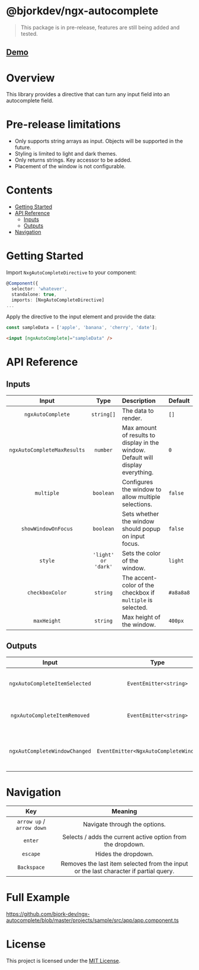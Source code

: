 # @bjorkdev/ngx-autocomplete

> This package is in pre-release, features are still being added and tested.

## [Demo](https://bjorkdev.github.io/ngx-autocomplete)

# Overview
This library provides a directive that can turn any input field into an autocomplete field.

# Pre-release limitations
- Only supports string arrays as input. Objects will be supported in the future.
- Styling is limited to light and dark themes.
- Only returns strings. Key accessor to be added.
- Placement of the window is not configurable.

# Contents

- [Getting Started](#getting-started)
- [API Reference](#api-reference)
  - [Inputs](#inputs)
  - [Outputs](#outputs)
- [Navigation](#navigation)

# Getting Started

Import `NxgAutoCompleteDirective` to your component:

```ts
@Component({
  selector: 'whatever',
  standalone: true,
  imports: [NxgAutoCompleteDirective]
...
```

Apply the directive to the input element and provide the data:

```ts
const sampleData = ['apple', 'banana', 'cherry', 'date'];
```
```html
<input [ngxAutoComplete]="sampleData" />
```


# API Reference

## Inputs

|       Input        |        Type         | Description                                                                      | Default   |
| :----------------: |:-------------------:|:---------------------------------------------------------------------------------|:----------|
|        `ngxAutoComplete`        |     `string[]`      | The data to render.                                                              | `[]`      |
|       `ngxAutoCompleteMaxResults`       |      `number`       | Max amount of results to display in the window. Default will display everything. | `0`       |
|   `multiple`    |      `boolean`      | Configures the window to allow multiple selections.                              | `false`   |
|     `showWindowOnFocus`      |      `boolean`      | Sets whether the window should popup on input focus.                             | `false`   |
| `style` | `'light' or 'dark'` | Sets the color of the window.                                                    | `light`   |
| `checkboxColor` |      `string`       | The accent-color of the checkbox if `multiple` is selected.                      | `#a8a8a8` |
|   `maxHeight`   |      `string`       | Max height of the window.                                                        | `400px`   |

## Outputs

|         Input         |          Type          | Description                                  |
| :-------------------: | :--------------------: |:---------------------------------------------|
| `ngxAutoCompleteItemSelected` | `EventEmitter<string>` | Emitted when an item is selected.            |
| `ngxAutoCompleteItemRemoved` | `EventEmitter<string>` | Emitted when an item is unselected.          |
| `ngxAutCompleteWindowChanged` | `EventEmitter<NgxAutoCompleteWindowEvent>` | Emitted when the window is opened or closed. |


# Navigation

|            Key            |                                        Meaning                                        |
|:-------------------------:|:-------------------------------------------------------------------------------------:|
| `arrow up` / `arrow down` |                             Navigate through the options.                             |
|          `enter`          |              Selects / adds the current active option from the dropdown.              |
|         `escape`          |                                  Hides the dropdown.                                  |
|        `Backspace`        | Removes the last item selected from the input or the last character if partial query. |


# Full Example
https://github.com/bjork-dev/ngx-autocomplete/blob/master/projects/sample/src/app/app.component.ts

# License

This project is licensed under the [MIT License](https://github.com/bjork-dev/ngx-autocomplete/blob/master/LICENSE).

